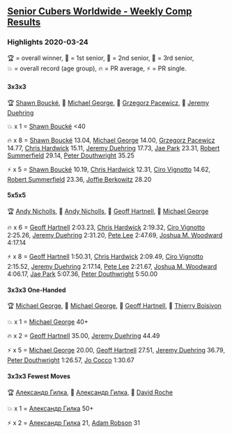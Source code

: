 <style>table {white-space: nowrap;}</style>

## [Senior Cubers Worldwide - Weekly Comp Results](/scw-comp/results/)
### Highlights 2020-03-24

<span style="white-space: nowrap;">🏆 = overall winner</span>, <span style="white-space: nowrap;">🥇 = 1st senior</span>, <span style="white-space: nowrap;">🥈 = 2nd senior</span>, <span style="white-space: nowrap;">🥉 = 3rd senior</span>, <span style="white-space: nowrap;">💥 = overall record (age group)</span>, <span style="white-space: nowrap;">🔥 = PR average</span>, <span style="white-space: nowrap;">⚡ = PR single</span>.

#### 3x3x3

🏆 [Shawn Boucké](../../persons/shawn_boucke/333.md), 🥇 [Michael George](../../persons/michael_george/333.md), 🥈 [Grzegorz Pacewicz](../../persons/grzegorz_pacewicz/333.md), 🥉 [Jeremy Duehring](../../persons/jeremy_duehring/333.md)

💥 x 1 = [Shawn Boucké](../../persons/shawn_boucke/333.md) <40

🔥 x 8 = [Shawn Boucké](../../persons/shawn_boucke/333.md) 13.04, [Michael George](../../persons/michael_george/333.md) 14.00, [Grzegorz Pacewicz](../../persons/grzegorz_pacewicz/333.md) 14.77, [Chris Hardwick](../../persons/chris_hardwick/333.md) 15.11, [Jeremy Duehring](../../persons/jeremy_duehring/333.md) 17.73, [Jae Park](../../persons/jae_park/333.md) 23.31, [Robert Summerfield](../../persons/robert_summerfield/333.md) 29.14, [Peter Douthwright](../../persons/peter_douthwright/333.md) 35.25

⚡ x 5 = [Shawn Boucké](../../persons/shawn_boucke/333.md) 10.19, [Chris Hardwick](../../persons/chris_hardwick/333.md) 12.31, [Ciro Vignotto](../../persons/ciro_vignotto/333.md) 14.62, [Robert Summerfield](../../persons/robert_summerfield/333.md) 23.36, [Joffie Berkowitz](../../persons/joffie_berkowitz/333.md) 28.20

#### 5x5x5

🏆 [Andy Nicholls](../../persons/andy_nicholls/555.md), 🥇 [Andy Nicholls](../../persons/andy_nicholls/555.md), 🥈 [Geoff Hartnell](../../persons/geoff_hartnell/555.md), 🥉 [Michael George](../../persons/michael_george/555.md)

🔥 x 6 = [Geoff Hartnell](../../persons/geoff_hartnell/555.md) 2:03.23, [Chris Hardwick](../../persons/chris_hardwick/555.md) 2:19.32, [Ciro Vignotto](../../persons/ciro_vignotto/555.md) 2:25.26, [Jeremy Duehring](../../persons/jeremy_duehring/555.md) 2:31.20, [Pete Lee](../../persons/pete_lee/555.md) 2:47.69, [Joshua M. Woodward](../../persons/joshua_m_woodward/555.md) 4:17.14

⚡ x 8 = [Geoff Hartnell](../../persons/geoff_hartnell/555.md) 1:50.31, [Chris Hardwick](../../persons/chris_hardwick/555.md) 2:09.49, [Ciro Vignotto](../../persons/ciro_vignotto/555.md) 2:15.52, [Jeremy Duehring](../../persons/jeremy_duehring/555.md) 2:17.14, [Pete Lee](../../persons/pete_lee/555.md) 2:21.67, [Joshua M. Woodward](../../persons/joshua_m_woodward/555.md) 4:06.17, [Jae Park](../../persons/jae_park/555.md) 5:07.36, [Peter Douthwright](../../persons/peter_douthwright/555.md) 5:50.00

#### 3x3x3 One-Handed

🏆 [Michael George](../../persons/michael_george/333oh.md), 🥇 [Michael George](../../persons/michael_george/333oh.md), 🥈 [Geoff Hartnell](../../persons/geoff_hartnell/333oh.md), 🥉 [Thierry Boisivon](../../persons/thierry_boisivon/333oh.md)

💥 x 1 = [Michael George](../../persons/michael_george/333oh.md) 40+

🔥 x 2 = [Geoff Hartnell](../../persons/geoff_hartnell/333oh.md) 35.00, [Jeremy Duehring](../../persons/jeremy_duehring/333oh.md) 44.49

⚡ x 5 = [Michael George](../../persons/michael_george/333oh.md) 20.00, [Geoff Hartnell](../../persons/geoff_hartnell/333oh.md) 27.51, [Jeremy Duehring](../../persons/jeremy_duehring/333oh.md) 36.79, [Peter Douthwright](../../persons/peter_douthwright/333oh.md) 1:26.57, [Jo Cocco](../../persons/jo_cocco/333oh.md) 1:30.67

#### 3x3x3 Fewest Moves

🏆 [Александр Гилка](../../persons/александр_гилка/333fm.md), 🥇 [Александр Гилка](../../persons/александр_гилка/333fm.md), 🥈 [David Roche](../../persons/david_roche/333fm.md)

💥 x 1 = [Александр Гилка](../../persons/александр_гилка/333fm.md) 50+

⚡ x 2 = [Александр Гилка](../../persons/александр_гилка/333fm.md) 21, [Adam Robson](../../persons/adam_robson/333fm.md) 31


<!-- Global site tag (gtag.js) - Google Analytics -->
<script async src="https://www.googletagmanager.com/gtag/js?id=UA-86348435-3"></script>
<script>window.dataLayer = window.dataLayer || []; function gtag() {dataLayer.push(arguments);} gtag('js', new Date()); gtag('config', 'UA-86348435-3');</script>

